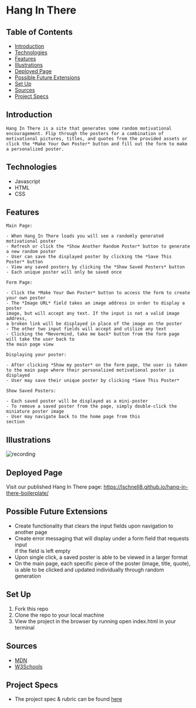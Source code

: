 # Hang In There

## Table of Contents
  - [Introduction](##Introduction)
  - [Technologies](##Technologies)
  - [Features](##Features)
  - [Illustrations](##Illustrations)
  - [Deployed Page](##Deployed-Page)
  - [Possible Future Extensions](##Possible-Future-Extensions)
  - [Set Up](##Set-Up)
  - [Sources](##Sources)
  - [Project Specs](##Project-Specs)

## Introduction
    Hang In There is a site that generates some random motivational encouragement. Flip through the posters for a combination of motivational pictures, titles, and quotes from the provided assets or click the *Make Your Own Poster* button and fill out the form to make a personalized poster.  

## Technologies
  - Javascript
  - HTML
  - CSS

## Features

    Main Page:

    - When Hang In There loads you will see a randomly generated motivational poster
    - Refresh or click the *Show Another Random Poster* button to generate a new random poster
    - User can save the displayed poster by clicking the *Save This Poster* button
    - View any saved posters by clicking the *Show Saved Posters* button
    - Each unique poster will only be saved once

    Form Page:

    - Click the *Make Your Own Poster* button to access the form to create your own poster
    - The *Image URL* field takes an image address in order to display a poster  
    image, but will accept any text. If the input is not a valid image address,  
    a broken link will be displayed in place of the image on the poster
    - The other two input fields will accept and utilize any text
    - Clicking the *Nevermind, take me back* button from the form page will take the user back to  
    the main page view

    Displaying your poster:

    - After clicking *Show my poster* on the form page, the user is taken to the main page where their personalized motivational poster is displayed
    - User may save their unique poster by clicking *Save This Poster*

    Show Saved Posters:

    - Each saved poster will be displayed as a mini-poster
    - To remove a saved poster from the page, simply double-click the miniature poster image
    - User may navigate back to the home page from this  
    section

## Illustrations

![recording](https://user-images.githubusercontent.com/78449313/119267100-867b6400-bbaa-11eb-9483-879f26e67fc8.gif)

## Deployed Page

Visit our published Hang In There page: https://lschnell8.github.io/hang-in-there-boilerplate/

## Possible Future Extensions

  - Create functionality that clears the input fields upon navigation to another page
  - Create error messaging that will display under a form field that requests input  
  if the field is left empty
  - Upon single click, a saved poster is able to be viewed in a larger format
  - On the main page, each specific piece of the poster (image, title, quote), is able to be clicked and updated individually through random generation

## Set Up

1. Fork this repo  
2. Clone the repo to your local machine
3. View the project in the browser by running open index.html in your terminal


## Sources
  - [MDN](http://developer.mozilla.org/en-US/)
  - [W3Schools](https://www.w3schools.com/)

## Project Specs
  - The project spec & rubric can be found [here](https://frontend.turing.edu/projects/module-1/hang-in-there.html)
